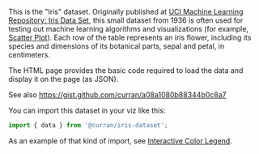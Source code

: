 This is the "Iris" dataset. Originally published at
[UCI Machine Learning Repository: Iris Data Set](https://archive.ics.uci.edu/ml/datasets/Iris),
this small dataset from 1936 is often used for testing out
machine learning algorithms and visualizations (for example,
[Scatter Plot](http://bl.ocks.org/curran/9e04ccfebeb84bcdc76c)).
Each row of the table represents an iris flower, including
its species and dimensions of its botanical parts, sepal and
petal, in centimeters.

The HTML page provides the basic code required to load the
data and display it on the page (as JSON).

See also https://gist.github.com/curran/a08a1080b88344b0c8a7

You can import this dataset in your viz like this:

```js
import { data } from '@curran/iris-dataset';
```

As an example of that kind of import, see
[Interactive Color Legend](https://vizhub.com/curran/a446f43c024a49608f7ae418cde946a2).
